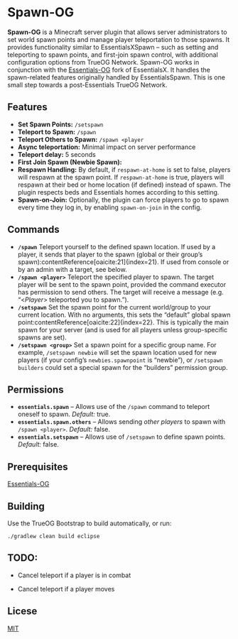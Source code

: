 # Spawn-OG

**Spawn-OG** is a Minecraft server plugin that allows server administrators to set world spawn points and manage player teleportation to those spawns. It provides functionality similar to EssentialsXSpawn – such as setting and teleporting to spawn points, and first-join spawn control, with additional configuration options from TrueOG Network. Spawn-OG works in conjunction with the [Essentials-OG](https://github.com/true-og/Essentials-OG) fork of EssentialsX. It handles the spawn-related features originally handled by EssentialsSpawn. This is one small step towards a post-Essentials TrueOG Network.

## Features

- **Set Spawn Points:**
```/setspawn```
- **Teleport to Spawn:**
```/spawn```
- **Teleport Others to Spawn:**
```/spawn <player```
- **Async teleportation:**
Minimal impact on server performance
- **Teleport delay:**
5 seconds
- **First Join Spawn (Newbie Spawn):**
- **Respawn Handling:**
By default, if `respawn-at-home` is set to false, players will respawn at the spawn point. If `respawn-at-home` is true, players will respawn at their bed or home location (if defined) instead of spawn. The plugin respects beds and Essentials homes according to this setting.
- **Spawn-on-Join:**
Optionally, the plugin can force players to go to spawn every time they log in, by enabling `spawn-on-join` in the config.

## Commands

- **`/spawn`**
Teleport yourself to the defined spawn location. If used by a player, it sends that player to the spawn (global or their group’s spawn):contentReference[oaicite:21]{index=21}. If used from console or by an admin with a target, see below.  
- **`/spawn <player>`**
Teleport the specified player to spawn. The target player will be sent to the spawn point, provided the command executor has permission to send others. The target will receive a message (e.g. “<*Player*> teleported you to spawn.”).  
- **`/setspawn`**
Set the spawn point for the current world/group to your current location. With no arguments, this sets the “default” global spawn point:contentReference[oaicite:22]{index=22}. This is typically the main spawn for your server (and is used for all players unless group-specific spawns are set).  
- **`/setspawn <group>`**
Set a spawn point for a specific group name. For example, `/setspawn newbie` will set the spawn location used for new players (if your config’s `newbies.spawnpoint` is “newbie”), or `/setspawn builders` could set a special spawn for the “builders” permission group.

## Permissions

- **`essentials.spawn`** – Allows use of the `/spawn` command to teleport oneself to spawn. *Default:* true.
- **`essentials.spawn.others`** – Allows sending *other players* to spawn with `/spawn <player>`. *Default:* false.
- **`essentials.setspawn`** – Allows use of `/setspawn` to define spawn points. *Default:* false.

## Prerequisites

[Essentials-OG](https://github.com/true-og/Essentials-OG)

## Building

Use the TrueOG Bootstrap to build automatically, or run:

```./gradlew clean build eclipse```

## TODO:

- Cancel teleport if a player is in combat

- Cancel teleport if a player moves

## Licese

[MIT](https://raw.githubusercontent.com/true-og/Spawn-OG/refs/heads/main/LICENSE)
